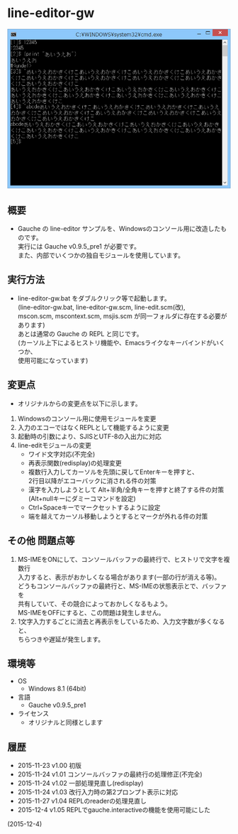 # line-editor-gw

![image](image.png)

## 概要
- Gauche の line-editor サンプルを、Windowsのコンソール用に改造したものです。  
  実行には Gauche v0.9.5_pre1 が必要です。  
  また、内部でいくつかの独自モジュールを使用しています。


## 実行方法
- line-editor-gw.bat をダブルクリック等で起動します。  
  (line-editor-gw.bat, line-editor-gw.scm, line-edit.scm(改),  
   mscon.scm, mscontext.scm, msjis.scm が同一フォルダに存在する必要があります)  
  あとは通常の Gauche の REPL と同じです。  
  (カーソル上下によるヒストリ機能や、Emacsライクなキーバインドがいくつか、  
   使用可能になっています)  


## 変更点
- オリジナルからの変更点を以下に示します。

1. Windowsのコンソール用に使用モジュールを変更
2. 入力のエコーではなくREPLとして機能するように変更
3. 起動時の引数により、SJISとUTF-8の入出力に対応
4. line-editモジュールの変更
   - ワイド文字対応(不完全)
   - 再表示関数(redisplay)の処理変更
   - 複数行入力してカーソルを先頭に戻してEnterキーを押すと、  
     2行目以降がエコーバックに消される件の対策
   - 漢字を入力しようとして Alt+半角/全角キーを押すと終了する件の対策  
     (Alt+nullキーにダミーコマンドを設定)
   - Ctrl+Spaceキーでマークセットするように設定
   - 端を越えてカーソル移動しようとするとマークが外れる件の対策


## その他 問題点等
1. MS-IMEをONにして、コンソールバッファの最終行で、ヒストリで文字を複数行  
   入力すると、表示がおかしくなる場合があります(一部の行が消える等)。  
   どうもコンソールバッファの最終行と、MS-IMEの状態表示とで、バッファを  
   共有していて、その競合によっておかしくなるもよう。  
   MS-IMEをOFFにすると、この問題は発生しません。
2. 1文字入力するごとに消去と再表示をしているため、入力文字数が多くなると、  
   ちらつきや遅延が発生します。


## 環境等
- OS
  - Windows 8.1 (64bit)
- 言語
  - Gauche v0.9.5_pre1
- ライセンス
  - オリジナルと同様とします

## 履歴
- 2015-11-23 v1.00 初版
- 2015-11-24 v1.01 コンソールバッファの最終行の処理修正(不完全)
- 2015-11-24 v1.02 一部処理見直し(redisplay)
- 2015-11-24 v1.03 改行入力時の第2プロンプト表示に対応
- 2015-11-27 v1.04 REPLのreaderの処理見直し
- 2015-12-4  v1.05 REPLでgauche.interactiveの機能を使用可能にした


(2015-12-4)

